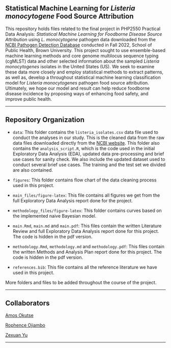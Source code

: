 ## Statistical Machine Learning for *Listeria monocytogene* Food Source Attribution

This repository holds files related to the final project in PHP2550 Practical Data Analysis: *Statistical Machine Learning for Foodborne Disease Source Attribution* using *L. monocytogene* pathogen data downloaded from the [NCBI Pathogen Detection Database](https://www.ncbi.nlm.nih.gov/pathogens/) conducted in Fall 2022, School of Public Health, Brown University. This project sought to use ensemble-based machine learning methods and core genome multilocus sequence typing (cgMLST) data and other selected information about the sampled *Listeria monocytogenes* isolates in the United States (US). We seek to examine these data more closely and employ statistical methods to extract patterns, as well as, develop a throughout statistical machine learning classification model for *Listeria monocytogenes* pathogen
food source attribution. Ultimately, we hope our model and result can help reduce foodborne disease incidence by proposing ways of enhancing food safety, and improve public health. 

------------------------------------------------------------

## Repository Organization 

- `data`: This folder contains the `listeria_isolates.csv` data file used to conduct the analyses in our study. This is the cleaned data from the raw data files downloaded directly from the [NCBI website](https://www.ncbi.nlm.nih.gov/pathogens/). This folder also contains the `analysis_script.R`, which is the code used in the initial Exploratory Data Analysis (EDA), updated data pre-processing and brief use cases for sanity check. We also include the updated dataset used to conduct several brief use cases. The training and the test set we divided are also contained.

- `figures`: This folder contains flow chart of the data cleaning process used in this project. 

- `main_files/figure-latex`: This file contains all figures we get from the full Exploratory Data Analysis report done for the project.

- `methodology_files/figure-latex`: This folder contains curves based on the implemented naive Bayesian model.

- `main.Rmd`, `main.md` and `main.pdf`: This files contain the written Literature Review and full Exploratory Data Analysis report done for this project. The code is hidden in the pdf version. 

- `methodology.Rmd`, `methodology.md` and `methodology.pdf`: This files contain the written Methods and Analysis Plan report done for this project. The code is hidden in the pdf version. 

- `references.bib`: This file contains all the reference literature we have used in this project.

More folders and files to be added throughout the course of the project.

-------------------------------------------------------------
## Collaborators

[Amos Okutse](https://github.com/okutse)

[Rophence Ojiambo](https://github.com/rophenceojiambo)

[Zexuan Yu](https://github.com/xueshenfec)

-------------------------------------------------------------
